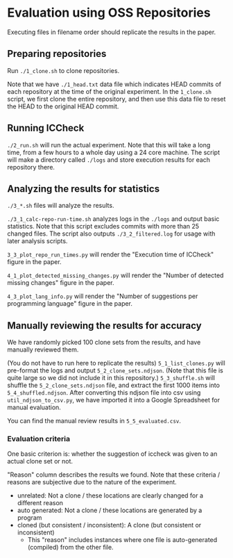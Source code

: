 # Evaluation using OSS Repositories

Executing files in filename order should replicate the results in the paper.

## Preparing repositories

Run `./1_clone.sh` to clone repositories.

Note that we have `./1_head.txt` data file which indicates HEAD commits of each repository
at the time of the original experiment.
In the `1_clone.sh` script, we first clone the entire repository, and then use this data file
to reset the HEAD to the original HEAD commit.

## Running ICCheck

`./2_run.sh` will run the actual experiment.
Note that this will take a long time, from a few hours to a whole day using a 24 core machine.
The script will make a directory called `./logs` and store execution results for each repository there.

## Analyzing the results for statistics

`./3_*.sh` files will analyze the results.

`./3_1_calc-repo-run-time.sh` analyzes logs in the `./logs` and output basic statistics.
Note that this script excludes commits with more than 25 changed files.
The script also outputs `./3_2_filtered.log` for usage with later analysis scripts.

`3_3_plot_repo_run_times.py` will render the "Execution time of ICCheck" figure in the paper.

`4_1_plot_detected_missing_changes.py` will render the "Number of detected missing changes" figure in the paper.

`4_3_plot_lang_info.py` will render the "Number of suggestions per programming language" figure in the paper.

## Manually reviewing the results for accuracy

We have randomly picked 100 clone sets from the results, and have manually reviewed them.

(You do not have to run here to replicate the results)
`5_1_list_clones.py` will pre-format the logs and output `5_2_clone_sets.ndjson`.
(Note that this file is quite large so we did not include it in this repository.)
`5_3_shuffle.sh` will shuffle the `5_2_clone_sets.ndjson` file, and extract the first 1000 items into `5_4_shuffled.ndjson`.
After converting this ndjson file into csv using `util_ndjson_to_csv.py`, we have imported it into a Google Spreadsheet for manual evaluation.

You can find the manual review results in `5_5_evaluated.csv`.

### Evaluation criteria

One basic criterion is: whether the suggestion of iccheck was given to an actual clone set or not.

"Reason" column describes the results we found.
Note that these criteria / reasons are subjective due to the nature of the experiment.

- unrelated: Not a clone / these locations are clearly changed for a different reason
- auto generated: Not a clone / these locations are generated by a program
- cloned (but consistent / inconsistent): A clone (but consistent or inconsistent)
    - This "reason" includes instances where one file is auto-generated (compiled) from the other file.
